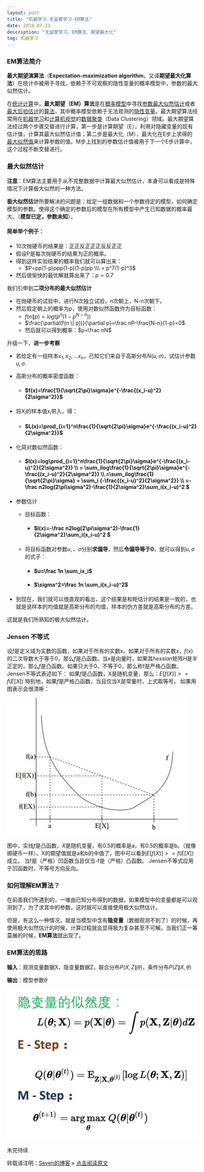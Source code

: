 ```yaml
---
layout: post
title: "机器学习-无监督学习-EM算法"
date: 2018-07-31
description: "无监督学习、EM算法、期望最大化"
tag: 机器学习 
---
```


### EM算法简介

**最大期望演算法**（**Expectation-maximization algorithm**，又译**期望最大化算法**）在统计中被用于寻找，依赖于不可观察的隐性变量的概率模型中，参数的最大似然估计。

在[统计](https://zh.wikipedia.org/wiki/%E7%BB%9F%E8%AE%A1)[计算](https://zh.wikipedia.org/wiki/%E8%AE%A1%E7%AE%97)中，**最大期望（EM）算法**是在[概率模型](https://zh.wikipedia.org/wiki/%E6%A6%82%E7%8E%87%E6%A8%A1%E5%9E%8B)中寻找[参数](https://zh.wikipedia.org/wiki/%E5%8F%82%E6%95%B0)[最大似然估计](https://zh.wikipedia.org/wiki/%E6%9C%80%E5%A4%A7%E4%BC%BC%E7%84%B6%E4%BC%B0%E8%AE%A1)或者[最大后验估计](https://zh.wikipedia.org/w/index.php?title=%E6%9C%80%E5%A4%A7%E5%90%8E%E9%AA%8C%E4%BC%B0%E8%AE%A1&action=edit&redlink=1)的[算法](https://zh.wikipedia.org/wiki/%E7%AE%97%E6%B3%95)，其中概率模型依赖于无法观测的[隐性变量](https://zh.wikipedia.org/w/index.php?title=%E9%9A%90%E6%80%A7%E5%8F%98%E9%87%8F&action=edit&redlink=1)。最大期望算法经常用在[机器学习](https://zh.wikipedia.org/wiki/%E6%9C%BA%E5%99%A8%E5%AD%A6%E4%B9%A0)和[计算机视觉](https://zh.wikipedia.org/wiki/%E8%AE%A1%E7%AE%97%E6%9C%BA%E8%A7%86%E8%A7%89)的[数据聚类](https://zh.wikipedia.org/wiki/%E6%95%B0%E6%8D%AE%E8%81%9A%E7%B1%BB)（Data Clustering）领域。最大期望算法经过两个步骤交替进行计算，第一步是计算期望（E），利用对隐藏变量的现有估计值，计算其最大似然估计值；第二步是最大化（M），最大化在E步上求得的[最大似然值](https://zh.wikipedia.org/wiki/%E6%9C%80%E5%A4%A7%E4%BC%BC%E7%84%B6%E4%BC%B0%E8%AE%A1)来计算参数的值。M步上找到的参数估计值被用于下一个E步计算中，这个过程不断交替进行。



### 最大似然估计

**注意**：EM算法主要用于从不完整数据中计算最大似然估计，本身可以看成是特殊情况下计算极大似然的一种方法。 

**极大似然估计**所要解决的问题是：给定一组数据和一个参数待定的模型，如何确定模型的参数。使得这个确定的参数后的模型在所有模型中产生已知数据的概率最大。（**模型已定，参数未知**）。



#### **简单举个例子**：

- 10次抛硬币的结果是：正正反正正正反反正正
- 假设P是每次抛硬币的结果为正的概率。
- 得到这样实验结果的概率我们就可以算出来：
  - $P=pp(1-p)ppp(1-p)(1-p)pp \\\ = p^7(1-p)^3$
- 然后很愉快的最优解就算出来了：$p=0.7$

我们引申到**二项分布的最大似然估计**

- 在抛硬币的试验中，进行N次独立试验，n次朝上，N-n次朝下。
- 然后假定朝上的概率为p，使用对数似然函数作为目标函数：
  - $f(n \| p)=log(p^n(1-p^{N-n}))$
  - $\frac{\partial(f(n \| p))}{\partial p}=\frac nP-\frac{N-n}{1-p}=0$
  - 然后就可以得到概率：$p=\frac nN$

升级一下，**进一步考察**

- 若给定有一组样本$x_1,x_2,...x_n$，已知它们来自于高斯分布$N(u,\sigma)$，试估计参数$u, \sigma$.

- 高斯分布的概率密度函数：

  - #### $f(x)=\frac{1}{\sqrt{2\pi}\sigma}e^{-\frac{(x_i-u)^2}{2\sigma^2}}$

- 将$X_i$的样本值$x_i$带入，得：

  - #### $L(x)=\prod_{i=1}^n\frac{1}{\sqrt{2\pi}\sigma}e^{-\frac{(x_i-u)^2}{2\sigma^2}}$

- 化简对数似然函数：

  - #### $l(x)=log\prod_{i=1}^n\frac{1}{\sqrt{2\pi}\sigma}e^{-\frac{(x_i-u)^2}{2\sigma^2}} \\\ = \sum_ilog\frac{1}{\sqrt{2\pi}\sigma}e^{-\frac{(x_i-u)^2}{2\sigma^2}} \\\ =\sum_ilog\frac{1}{\sqrt{2\pi}\sigma} + \sum_i {-\frac{(x_i-u)^2}{2\sigma^2}} \\\ =-\frac n2log(2\pi\sigma^2)-\frac{1}{2\sigma^2}\sum_i(x_i-u)^2 $

- 参数估计

  - 目标函数：

    - #### $l(x)=-\frac n2log(2\pi\sigma^2)-\frac{1}{2\sigma^2}\sum_i(x_i-u)^2 $

  - 将目标函数对参数$u,、\sigma$分别**求偏导**，然后**令偏导等于0**，就可以得到$u,\sigma$的式子：

    - #### $u=\frac 1n \sum_ix_i$

    - #### $\sigma^2=\frac 1n \sum_i(x_i-u)^2$

- 到现在，我们就可以很直观的看出，这个结果是和矩估计的结果是一致的，也就是说样本的均值就是高斯分布的均值，样本的伪方差就是高斯分布的方差。

这就是我们所熟知的极大似然估计。



### Jensen 不等式

设$f$是定义域为实数的函数，如果对于所有的实数$x$。如果对于所有的实数$x$，$f(x)$的二次导数大于等于0，那么$f$是凸函数。当$x$是向量时，如果其$hessian$矩阵$H$是半正定的，那么$f$是凸函数。如果只大于0，不等于0，那么称f是严格凸函数。
 Jensen不等式表述如下：
 如果$f$是凸函数，X是随机变量，那么：$E[f(X)]>=f(E[X])$
 特别地，如果$f$是严格凸函数，当且仅当X是常量时，上式取等号。
 如果用图表示会很清晰：

![images](/images/ml/38.png)

图中，实线$f$是凸函数，$X$是随机变量，有0.5的概率是a，有0.5的概率是b。（就像掷硬币一样）。X的期望值就是a和b的中值了，图中可以看到$E[f(X)]>=f(E[X])$成立。
 当f是（严格）凹函数当且仅当-f是（严格）凸函数。
 Jensen不等式应用于凹函数时，不等号方向反向。



### 如何理解EM算法？

在前面我们所遇到的，一堆由已知分布得到的数据，如果模型中的变量都是可以观测到了，为了求其中的参数，这时就可以直接使用极大似然估计。

但是，有这么一种情况，就是当模型中含有**隐变量**（数据观测不到了）的时候，再使用极大似然估计的时候，计算过程就会显得极为复杂甚至不可解。当我们正一筹莫展的时候，**EM算法**就出现了。



### EM算法的思路

  **输入**：观测变量数据X，隐变量数据Z，联合分布$P(X,Z \| \theta)$，条件分布$P(Z \| X,\theta)$

**输出**：模型参数$\theta$

![images](/images/ml/40.png)


未完待续

转载请注明：[Seven的博客](http://sevenold.github.io) » [点击阅读原文](https://sevenold.github.io/2018/07/ml-em/)